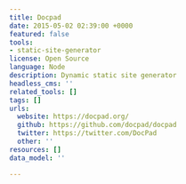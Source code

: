 ```yaml
---
title: Docpad
date: 2015-05-02 02:39:00 +0000
featured: false
tools:
- static-site-generator
license: Open Source
language: Node
description: Dynamic static site generator
headless_cms: ''
related_tools: []
tags: []
urls:
  website: https://docpad.org/
  github: https://github.com/docpad/docpad
  twitter: https://twitter.com/DocPad
  other: ''
resources: []
data_model: ''

---
```

